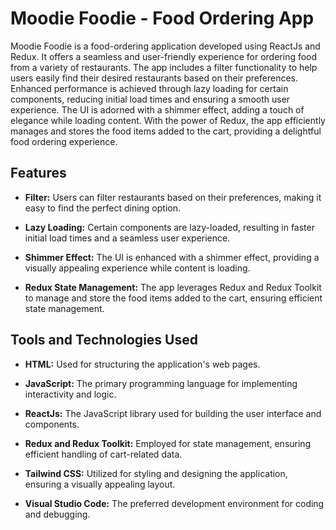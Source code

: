 # Moodie Foodie - Food Ordering App

Moodie Foodie is a food-ordering application developed using ReactJs and Redux. It offers a seamless and user-friendly experience for ordering food from a variety of restaurants. The app includes a filter functionality to help users easily find their desired restaurants based on their preferences. Enhanced performance is achieved through lazy loading for certain components, reducing initial load times and ensuring a smooth user experience. The UI is adorned with a shimmer effect, adding a touch of elegance while loading content. With the power of Redux, the app efficiently manages and stores the food items added to the cart, providing a delightful food ordering experience.

## Features

- **Filter:** Users can filter restaurants based on their preferences, making it easy to find the perfect dining option.

- **Lazy Loading:** Certain components are lazy-loaded, resulting in faster initial load times and a seamless user experience.

- **Shimmer Effect:** The UI is enhanced with a shimmer effect, providing a visually appealing experience while content is loading.

- **Redux State Management:** The app leverages Redux and Redux Toolkit to manage and store the food items added to the cart, ensuring efficient state management.

## Tools and Technologies Used

- **HTML:** Used for structuring the application's web pages.

- **JavaScript:** The primary programming language for implementing interactivity and logic.

- **ReactJs:** The JavaScript library used for building the user interface and components.

- **Redux and Redux Toolkit:** Employed for state management, ensuring efficient handling of cart-related data.

- **Tailwind CSS:** Utilized for styling and designing the application, ensuring a visually appealing layout.

- **Visual Studio Code:** The preferred development environment for coding and debugging.

